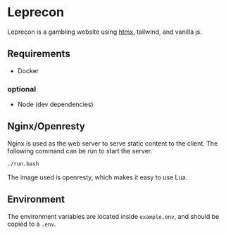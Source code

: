 # Leprecon

Leprecon is a gambling website using [htmx](https://htmx.org/), tailwind, and vanilla js.

## Requirements

- Docker

### optional

- Node (dev dependencies)

## Nginx/Openresty

Nginx is used as the web server to serve static content to the client. The following command can be run to start the server.

```bash
./run.bash
```

The image used is openresty, which makes it easy to use Lua.

## Environment

The environment variables are located inside `example.env`, and should be copied to a `.env`.
